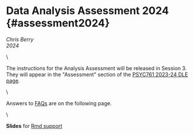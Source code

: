 # Data Analysis Assessment 2024 {#assessment2024}


*Chris Berry*
\
*2024*

<!--
commented text
commented text
--> 



\

The instructions for the Analysis Assessment will be released in Session 3. They will appear in the "Assessment" section of the [PSYC761 2023-24 DLE page](https://dle.plymouth.ac.uk/course/view.php?id=71519).

\

Answers to [FAQs](#faqs) are on the following page.

\

**Slides** for [Rmd support](slides/PSYC761_Rmd_Support.pptx)


